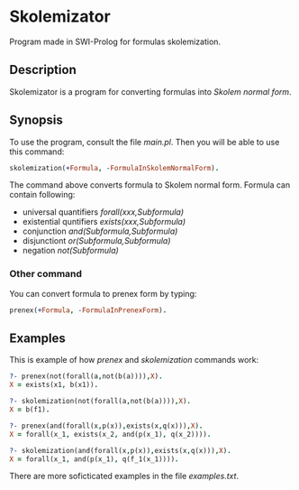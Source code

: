 # Skolemizator
Program made in SWI-Prolog for formulas skolemization.

## Description
Skolemizator is a program for converting formulas into *Skolem normal form*. 

## Synopsis
To use the program, consult the file *main.pl*. Then you will be able to use this command:

```prolog
skolemization(+Formula, -FormulaInSkolemNormalForm).
```

The command above converts formula to Skolem normal form. Formula can contain following:
- universal quantifiers *forall(xxx,Subformula)*
- existential quntifiers *exists(xxx,Subformula)*
- conjunction *and(Subformula,Subformula)*
- disjunctiont *or(Subformula,Subformula)*
- negation *not(Subformula)*

### Other command
You can convert formula to prenex form by typing:

```prolog
prenex(+Formula, -FormulaInPrenexForm).
```

## Examples

This is example of how *prenex* and *skolemization* commands work:

```prolog
?- prenex(not(forall(a,not(b(a)))),X).
X = exists(x1, b(x1)).

?- skolemization(not(forall(a,not(b(a)))),X).
X = b(f1).

?- prenex(and(forall(x,p(x)),exists(x,q(x))),X).
X = forall(x_1, exists(x_2, and(p(x_1), q(x_2)))).

?- skolemization(and(forall(x,p(x)),exists(x,q(x))),X).
X = forall(x_1, and(p(x_1), q(f_1(x_1)))).
```

There are more soficticated examples in the file *examples.txt*.